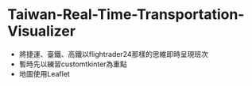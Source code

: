 # Taiwan-Real-Time-Transportation-Visualizer
- 將捷運、臺鐵、高鐵以flightrader24那樣的思維即時呈現班次
- 暫時先以練習customtkinter為重點
- 地圖使用Leaflet